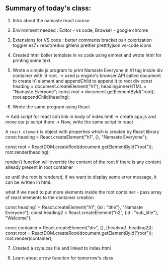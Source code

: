 ## Summary of today's class:

1. Intro about the namaste react course 

2. Environment needed : Editor -  vs code, Browser - google chrome

3. Extensions for VS code :
better comments
bracket pair colorization toggler
es7+ react/redux
gitlens
prettier
prettifyjson
vs-code icons

4. Created html boiler template in vs code using emmet and wrote html for printing some text.

5. Wrote a simple js program to print Namaste Everyone in h1 tag inside div container with id root.
  -> used js engine's browser API called document to create h1 element and appendChild to append it to root div
  const heading = document.createElement("h1");
  heading.innerHTML = "Namaste Everyone";
  const root = document.getElementById("root);
  root.appendChild(heading);

  
6. Wrote the same program using React 

  -> Add script for react cdn link in body of index.hmtl 
  -> create app.js and move our js script there
  -> Now, write the same script in react

  A `react element` is object with properties which is created by React library
  const heading = React.createElement("h1", {}, "Namaste Everyone");

  const root = ReactDOM.createRoot(document.getElementById("root"));
  root.render(heading);

  render() function will override the content of the root if there is any content already present in root container

  so until the root is rendered, if we want to display some error message, it can be written in html.

  what if we need to put more elements inside the root container - pass array of react elements to the container creation

  const heading1 = React.createElement("h1", {id : "title"}, "Namaste Everyone");
  const heading2 = React.createElement("h2", {id : "sub_title"}, "Welcome");

  const container = React.createElement("div", {}, [heading1, heading2]);
  const root = ReactDOM.createRoot(document.getElementById("root"));
  root.render(container);

7. Created a style.css file and linked to index.html 

8. Learn about arrow function for tomorrow's class